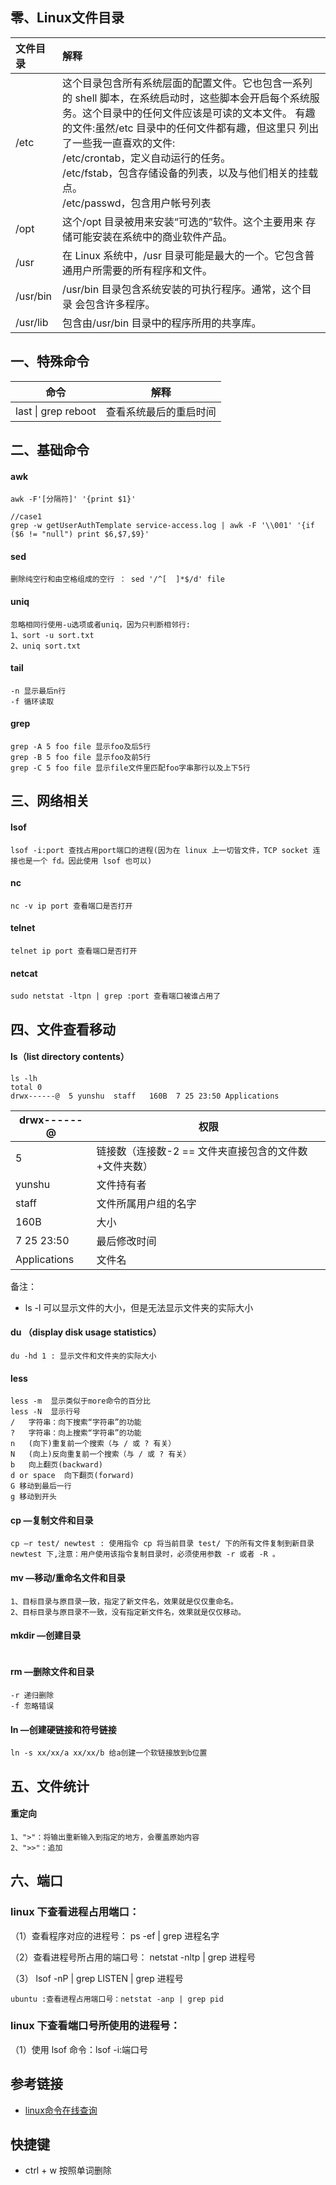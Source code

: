 ## 零、Linux文件目录

| 文件目录 | 解释                                                         |
| :------- | :----------------------------------------------------------- |
| /etc     | 这个目录包含所有系统层面的配置文件。它也包含一系列 的 shell 脚本，在系统启动时，这些脚本会开启每个系统服务。这个目录中的任何文件应该是可读的文本文件。 有趣的文件:虽然/etc 目录中的任何文件都有趣，但这里只 列出了一些我一直喜欢的文件:<br/>/etc/crontab，定义自动运行的任务。 <br/>/etc/fstab，包含存储设备的列表，以及与他们相关的挂载点。<br/>/etc/passwd，包含用户帐号列表 |
| /opt     | 这个/opt 目录被用来安装“可选的”软件。这个主要用来 存储可能安装在系统中的商业软件产品。 |
| /usr     | 在 Linux 系统中，/usr 目录可能是最大的一个。它包含普 通用户所需要的所有程序和文件。 |
| /usr/bin | /usr/bin 目录包含系统安装的可执行程序。通常，这个目录 会包含许多程序。 |
| /usr/lib | 包含由/usr/bin 目录中的程序所用的共享库。                    |



## 一、特殊命令

| 命令                | 解释                   |
| ------------------- | ---------------------- |
| last \| grep reboot | 查看系统最后的重启时间 |



## 二、基础命令

#### awk

```
awk -F'[分隔符]' '{print $1}'

//case1 
grep -w getUserAuthTemplate service-access.log | awk -F '\\001' '{if ($6 != "null") print $6,$7,$9}'
```

#### sed

```
删除纯空行和由空格组成的空行 ： sed '/^[  ]*$/d' file 
```

#### uniq

```
忽略相同行使用-u选项或者uniq，因为只判断相邻行:
1、sort -u sort.txt 
2、uniq sort.txt 
```

#### tail

```
-n 显示最后n行
-f 循环读取
```

#### grep

```shell
grep -A 5 foo file 显示foo及后5行
grep -B 5 foo file 显示foo及前5行
grep -C 5 foo file 显示file文件里匹配foo字串那行以及上下5行
```

## 三、网络相关

#### lsof

```shell
lsof -i:port 查找占用port端口的进程(因为在 linux 上一切皆文件，TCP socket 连接也是一个 fd。因此使用 lsof 也可以)
```

#### nc

```
nc -v ip port 查看端口是否打开
```

#### telnet

```
telnet ip port 查看端口是否打开
```

#### netcat

```
sudo netstat -ltpn | grep :port 查看端口被谁占用了
```

## 四、文件查看移动

#### ls（list directory contents）

```shell
ls -lh                                                   
total 0
drwx------@  5 yunshu  staff   160B  7 25 23:50 Applications
```

| drwx------@  | 权限                                                  |
| ------------ | ----------------------------------------------------- |
| 5            | 链接数（连接数-2 == 文件夹直接包含的文件数+文件夹数） |
| yunshu       | 文件持有者                                            |
| staff        | 文件所属用户组的名字                                  |
| 160B         | 大小                                                  |
| 7 25 23:50   | 最后修改时间                                          |
| Applications | 文件名                                                |

备注：

- ls -l 可以显示文件的大小，但是无法显示文件夹的实际大小

  

#### du （display disk usage statistics）

```shell
du -hd 1 : 显示文件和文件夹的实际大小
```

#### less

```shell
less -m  显示类似于more命令的百分比
less -N  显示行号
/   字符串：向下搜索“字符串”的功能
?   字符串：向上搜索“字符串”的功能
n   (向下)重复前一个搜索（与 / 或 ? 有关）
N   (向上)反向重复前一个搜索（与 / 或 ? 有关）
b   向上翻页(backward)
d or space  向下翻页(forward)
G 移动到最后一行
g 移动到开头
```

#### cp —复制文件和目录

```shell
cp –r test/ newtest : 使用指令 cp 将当前目录 test/ 下的所有文件复制到新目录 newtest 下,注意：用户使用该指令复制目录时，必须使用参数 -r 或者 -R 。
```



#### mv —移动/重命名文件和目录

```shell
1、目标目录与原目录一致，指定了新文件名，效果就是仅仅重命名。
2、目标目录与原目录不一致，没有指定新文件名，效果就是仅仅移动。
```



#### mkdir —创建目录

```shell

```



#### rm —删除文件和目录

```shell
-r 递归删除
-f 忽略错误
```



#### ln —创建硬链接和符号链接

```shell
ln -s xx/xx/a xx/xx/b 给a创建一个软链接放到b位置
```

## 五、文件统计

#### 重定向

```
1、">"：将输出重新输入到指定的地方，会覆盖原始内容
2、">>"：追加
```

## 六、端口

### linux 下查看进程占用端口：

（1）查看程序对应的进程号： ps -ef | grep 进程名字

（2）查看进程号所占用的端口号： netstat -nltp | grep  进程号

（3） lsof -nP | grep LISTEN | grep 进程号

    ubuntu :查看进程占用端口号：netstat -anp | grep pid

### linux 下查看端口号所使用的进程号：

（1）使用 lsof 命令：lsof -i:端口号 

## 参考链接

- [linux命令在线查询](https://www.linuxcool.com/htop)

## 快捷键

- ctrl + w 按照单词删除

